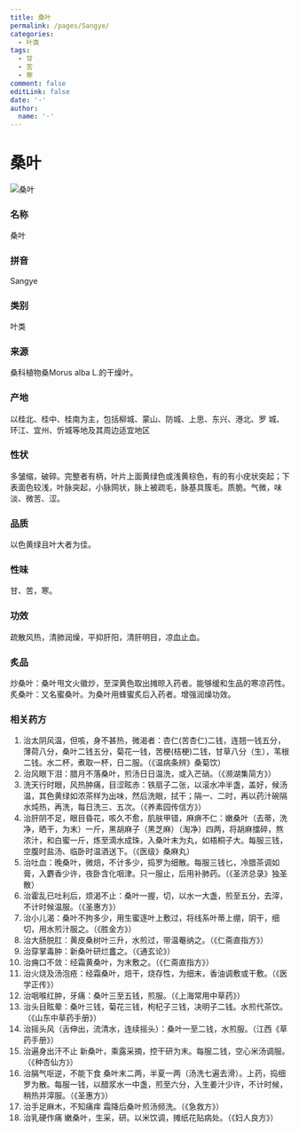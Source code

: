 ```yaml
---
title: 桑叶
permalink: /pages/Sangye/
categories: 
  - 叶类
tags: 
  - 甘
  - 苦
  - 寒
comment: false
editLink: false
date: '·'
author: 
  name: '·'
---
```

# 桑叶

![桑叶](https://image.zhongyibaike.com/image/%E6%A1%91%E5%8F%B6/%E6%A1%91%E5%8F%B6.jpg)

<!-- more -->
### 名称
桑叶

### 拼音
Sangye

### 类别
叶类

### 来源
桑科植物桑Morus alba L.的干燥叶。

### 产地
以桂北、桂中、桂南为主，包括柳城、蒙山、防城、上思、东兴、港北、罗
城、环江、宜州、忻城等地及其周边适宜地区

### 性状
多皱缩，破碎。完整者有柄，叶片上面黄绿色或浅黄棕色，有的有小疣状突起；下表面色较浅，叶脉突起，小脉网状，脉上被疏毛，脉基具簇毛。质脆。气微，味淡、微苦、涩。

### 品质
以色黄绿且叶大者为佳。

### 性味
甘、苦，寒。

### 功效
疏散风热，清肺润燥，平抑肝阳，清肝明目，凉血止血。

### 炙品
炒桑叶：桑叶甩文火徽炒，至深黄色取出摊晾入药者。能够缓和生品的寒凉药性。
炙桑叶：又名蜜桑叶。为桑叶用蜂蜜炙后入药者。增强润燥功效。

### 相关药方
1. 治太阴风温，但咳，身不甚热，微渴者：杏仁(苦杏仁)二钱，连翘一钱五分，薄荷八分，桑叶二钱五分，菊花一钱，苦梗(桔梗)二钱，甘草八分（生），苇根二钱。水二杯，煮取一杯，日二服。（《温病条辨》桑菊饮）
2. 治风眼下泪：腊月不落桑叶，煎汤日日温洗，或入芒硝。（《濒湖集简方》）
3. 洗天行时眼，风热肿痛，目涩眩赤：铁扇子二张，以滚水冲半盏，盖好，候汤温，其色黄绿如浓茶样为出味，然后洗眼，拭干；隔一、二时，再以药汁碗隔水炖热，再洗，每日洗三、五次。（《养素园传信方》）
4. 治肝阴不足，眼目昏花，咳久不愈，肌肤甲错，麻痹不仁：嫩桑叶（去蒂，洗净，晒干，为末）一斤，黑胡麻子（黑芝麻）（淘净）四两，将胡麻擂碎，熬浓汁，和白蜜一斤，炼至滴水成珠，入桑叶末为丸，如梧桐子大。每服三钱，空腹时盐汤、临卧时温酒送下。（《医级》桑麻丸）
5. 治吐血：晚桑叶，微焙，不计多少，捣罗为细散。每服三钱匕，冷腊茶调如膏，入麝香少许，夜卧含化咽津。只一服止，后用补肺药。（《圣济总录》独圣散）
6. 治霍乱已吐利后，烦渴不止：桑叶一握，切，以水一大盏，煎至五分，去滓，不计时候温服。（《圣惠方》）
7. 治小儿渴：桑叶不拘多少，用生蜜逐叶上敷过，将线系叶蒂上绷，阴干，细切，用水煎汁服之。（《胜金方》）
8. 治大肠脱肛：黄皮桑树叶三升，水煎过，带温罨纳之。（《仁斋直指方》）
9. 治穿掌毒肿：新桑叶研烂盫之。（《通玄论》）
10. 治痈口不敛：经霜黄桑叶，为末敷之。（《仁斋直指方》）
11. 治火烧及汤泡疮：经霜桑叶，焙干，烧存性，为细末，香油调敷或干敷。（《医学正传》）
12. 治咽喉红肿，牙痛：桑叶三至五钱，煎服。（《上海常用中草药》）
13. 治头目眩晕：桑叶三钱，菊花三钱，枸杞子三钱，决明子二钱。水煎代茶饮。（《山东中草药手册》）
14. 治摇头风（舌伸出，流清水，连续摇头）：桑叶一至二钱，水煎服。（江西《草药手册》）
15. 治遍身出汗不止 新桑叶，乘露采摘，控干研为末。每服二钱，空心米汤调服。（《种杏仙方》）
16. 治膈气呕逆，不能下食 桑叶末二两，半夏一两（汤洗七遍去滑）。上药，捣细罗为散。每服一钱，以醋浆水一中盏，煎至六分，入生姜汁少许，不计时候，稍热并滓服。（《圣惠方》）
17. 治手足麻木，不知痛痒 霜降后桑叶煎汤频洗。（《急救方》）
18. 治乳硬作痛 嫩桑叶，生采，研。以米饮调，摊纸花贴病处。（《妇人良方》）